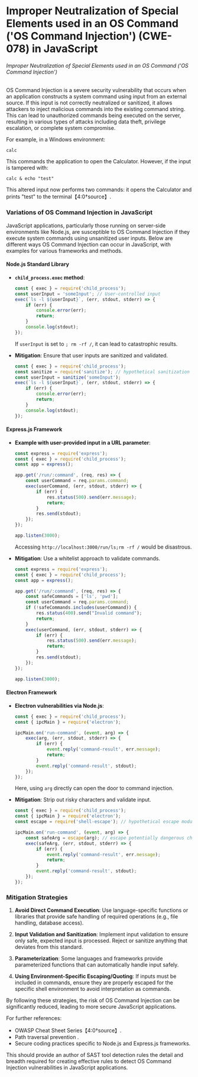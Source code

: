 # Improper Neutralization of Special Elements used in an OS Command ('OS Command Injection') (CWE-078) in JavaScript

###### Improper Neutralization of Special Elements used in an OS Command ('OS Command Injection')

OS Command Injection is a severe security vulnerability that occurs when an application constructs a system command using input from an external source. If this input is not correctly neutralized or sanitized, it allows attackers to inject malicious commands into the existing command string. This can lead to unauthorized commands being executed on the server, resulting in various types of attacks including data theft, privilege escalation, or complete system compromise.

For example, in a Windows environment:
```shell
calc
```
This commands the application to open the Calculator. However, if the input is tampered with:
```shell
calc & echo "test"
```
This altered input now performs two commands: it opens the Calculator and prints "test" to the terminal【4:0†source】.

### Variations of OS Command Injection in JavaScript

JavaScript applications, particularly those running on server-side environments like Node.js, are susceptible to OS Command Injection if they execute system commands using unsanitized user inputs. Below are different ways OS Command Injection can occur in JavaScript, with examples for various frameworks and methods.

#### Node.js Standard Library
- **`child_process.exec` method**:
    ```javascript
    const { exec } = require('child_process');
    const userInput = 'someInput'; // User-controlled input
    exec(`ls -l ${userInput}`, (err, stdout, stderr) => {
        if (err) {
            console.error(err);
            return;
        }
        console.log(stdout);
    });
    ```
    If `userInput` is set to `; rm -rf /`, it can lead to catastrophic results.

- **Mitigation**:
    Ensure that user inputs are sanitized and validated.
    ```javascript
    const { exec } = require('child_process');
    const sanitize = require('sanitize'); // hypothetical sanitization library
    const userInput = sanitize('someInput'); 
    exec(`ls -l ${userInput}`, (err, stdout, stderr) => {
        if (err) {
            console.error(err);
            return;
        }
        console.log(stdout);
    });
    ```

#### Express.js Framework
- **Example with user-provided input in a URL parameter**:
    ```javascript
    const express = require('express');
    const { exec } = require('child_process');
    const app = express();

    app.get('/run/:command', (req, res) => {
        const userCommand = req.params.command;
        exec(userCommand, (err, stdout, stderr) => {
            if (err) {
                res.status(500).send(err.message);
                return;
            }
            res.send(stdout);
        });
    });

    app.listen(3000);
    ```
    Accessing `http://localhost:3000/run/ls;rm -rf /` would be disastrous.

- **Mitigation**:
    Use a whitelist approach to validate commands.
    ```javascript
    const express = require('express');
    const { exec } = require('child_process');
    const app = express();

    app.get('/run/:command', (req, res) => {
        const safeCommands = ['ls', 'pwd'];
        const userCommand = req.params.command;
        if (!safeCommands.includes(userCommand)) {
            res.status(400).send("Invalid command");
            return;
        }
        exec(userCommand, (err, stdout, stderr) => {
            if (err) {
                res.status(500).send(err.message);
                return;
            }
            res.send(stdout);
        });
    });

    app.listen(3000);
    ```

#### Electron Framework
- **Electron vulnerabilities via Node.js**:
    ```javascript
    const { exec } = require('child_process');
    const { ipcMain } = require('electron');

    ipcMain.on('run-command', (event, arg) => {
        exec(arg, (err, stdout, stderr) => {
            if (err) {
                event.reply('command-result', err.message);
                return;
            }
            event.reply('command-result', stdout);
        });
    });
    ```
    Here, using `arg` directly can open the door to command injection.

- **Mitigation**:
    Strip out risky characters and validate input.
    ```javascript
    const { exec } = require('child_process');
    const { ipcMain } = require('electron');
    const escape = require('shell-escape'); // hypothetical escape module

    ipcMain.on('run-command', (event, arg) => {
        const safeArg = escape(arg); // escape potentially dangerous characters
        exec(safeArg, (err, stdout, stderr) => {
            if (err) {
                event.reply('command-result', err.message);
                return;
            }
            event.reply('command-result', stdout);
        });
    });
    ```

### Mitigation Strategies

1. **Avoid Direct Command Execution**: Use language-specific functions or libraries that provide safe handling of required operations (e.g., file handling, database access).
   
2. **Input Validation and Sanitization**: Implement input validation to ensure only safe, expected input is processed. Reject or sanitize anything that deviates from this standard.
   
3. **Parameterization**: Some languages and frameworks provide parameterized functions that can automatically handle input safely.

4. **Using Environment-Specific Escaping/Quoting**: If inputs must be included in commands, ensure they are properly escaped for the specific shell environment to avoid interpretation as commands.

By following these strategies, the risk of OS Command Injection can be significantly reduced, leading to more secure JavaScript applications.

For further references:
- OWASP Cheat Sheet Series【4:0†source】.
- Path traversal prevention .
- Secure coding practices specific to Node.js and Express.js frameworks.

This should provide an author of SAST tool detection rules the detail and breadth required for creating effective rules to detect OS Command Injection vulnerabilities in JavaScript applications.
